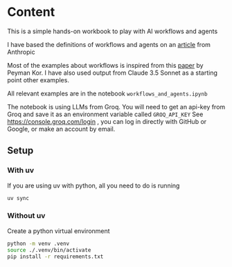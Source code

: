 # Content

This is a simple hands-on workbook to play with AI workflows and agents

I have based the definitions of workflows and agents on an [article](https://www.anthropic.com/research/building-effective-agents) from Anthropic 

Most of the examples about workflows is inspired from this [paper](https://media.licdn.com/dms/document/media/v2/D4D1FAQGI0EiS0GWJXg/feedshare-document-pdf-analyzed/B4DZQ_6TywHYAY-/0/1736239046163?e=1739404800&v=beta&t=LbDOMG3-WhmPp4sw-d8mzu5Rflhkr7N1VZ13wJpyQiA) by Peyman Kor. I have also used output from Claude 3.5 Sonnet as a starting point other examples.

All relevant examples are in the notebook `workflows_and_agents.ipynb`

The notebook is using LLMs from Groq. You will need to get an api-key from Groq and save it as an environment variable called `GROQ_API_KEY`
See https://console.groq.com/login , you can log in directly with GitHub or Google, or make an account by email.


## Setup

### With uv

If you are using uv with python, all you need to do is running

``` bash
uv sync
```

### Without uv

Create a python virtual environment

``` bash
python -m venv .venv
source ./.venv/bin/activate
pip install -r requirements.txt
```
